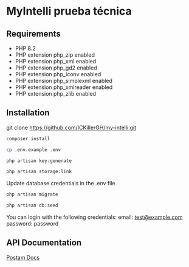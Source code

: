 # MyIntelli prueba técnica

## Requirements

-   PHP 8.2
-   PHP extension php_zip enabled
-   PHP extension php_xml enabled
-   PHP extension php_gd2 enabled
-   PHP extension php_iconv enabled
-   PHP extension php_simplexml enabled
-   PHP extension php_xmlreader enabled
-   PHP extension php_zlib enabled

## Installation

git clone https://github.com/ICKillerGH/my-intelli.git

```bash
composer install

cp .env.example .env

php artisan key:generate

php artisan storage:link
```

Update database credentials in the .env file

```bash
php artisan migrate

php artisan db:seed
```

You can login with the following credentials:
email: test@example.com
password: password

## API Documentation

[Postam Docs](https://documenter.getpostman.com/view/12742247/2sA3XWcyZH)
